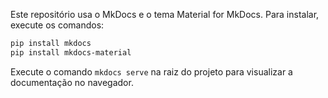 Este repositório usa o MkDocs e o tema Material for MkDocs. Para instalar, execute os comandos:

```bash
pip install mkdocs
pip install mkdocs-material
```

Execute o comando `mkdocs serve` na raiz do projeto para visualizar a documentação no navegador.